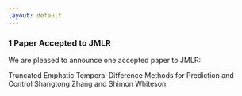 ```yaml
---
layout: default
---
```


### 1 Paper Accepted to JMLR
We are pleased to announce one accepted paper to JMLR:  

Truncated Emphatic Temporal Difference Methods for Prediction and Control
Shangtong Zhang and Shimon Whiteson